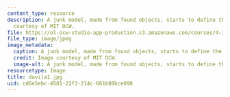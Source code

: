 ```yaml
---
content_type: resource
description: A junk model, made from found objects, starts to define the space. Image
  courtesy of MIT OCW.
file: https://ol-ocw-studio-app-production.s3.amazonaws.com/courses/4-125a-architecture-studio-building-in-landscapes-fall-2005/cd6e5ebc458122f3214c661b80bce098_davila1.jpg
file_type: image/jpeg
image_metadata:
  caption: A junk model, made from found objects, starts to define the space.
  credit: Image courtesy of MIT OCW.
  image-alt: A junk model, made from found objects, starts to define the spac
resourcetype: Image
title: davila1.jpg
uid: cd6e5ebc-4581-22f3-214c-661b80bce098
---
```

